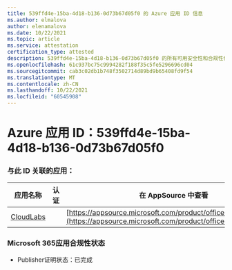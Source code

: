 ```yaml
---
title: 539ffd4e-15ba-4d18-b136-0d73b67d05f0 的 Azure 应用 ID 信息
ms.author: elmalova
author: elenamalova
ms.date: 10/22/2021
ms.topic: article
ms.service: attestation
certification_type: attested
description: 539ffd4e-15ba-4d18-b136-0d73b67d05f0 的所有可用安全性和合规性信息。
ms.openlocfilehash: 61c937bc75c9994282f188f35c5fe5296696cd04
ms.sourcegitcommit: cab3c02db1b748f3502714d89bd9b65408fd9f54
ms.translationtype: MT
ms.contentlocale: zh-CN
ms.lasthandoff: 10/22/2021
ms.locfileid: "60545908"
---
```

# <a name="azure-app-id-539ffd4e-15ba-4d18-b136-0d73b67d05f0"></a>Azure 应用 ID：539ffd4e-15ba-4d18-b136-0d73b67d05f0


### <a name="apps-associated-with-this-id"></a>与此 ID 关联的应用：
| **应用名称** | **认证** | **在 AppSource 中查看** |
|--------------|---------------|-----------------------|
| [CloudLabs](https://docs.microsoft.com/microsoft-365-app-certification/forward/WA200003273) |  | [https://appsource.microsoft.com/product/office/WA200003273](https://appsource.microsoft.com/product/office/WA200003273) |

### <a name="microsoft-365-app-compliance-status"></a>Microsoft 365应用合规性状态
- Publisher证明状态：已完成
